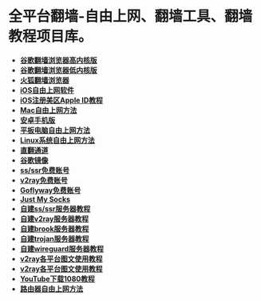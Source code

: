 # 全平台翻墙-自由上网、翻墙工具、翻墙教程项目库。
<ul >
    <li class="Box-row"><strong><a href="https://github.com/Alvin9999/new-pac/wiki/%E9%AB%98%E5%86%85%E6%A0%B8%E7%89%88">谷歌翻墙浏览器高内核版</a></strong></li>
    <li class="Box-row">
          <strong><a class="d-block" href="https://github.com/Alvin9999/new-pac/wiki/%E4%BD%8E%E5%86%85%E6%A0%B8%E7%89%88">谷歌翻墙浏览器低内核版</a></strong>
        </li>
  <li class="Box-row">
          <strong><a class="d-block" href="https://github.com/Alvin9999/new-pac/wiki/%E7%81%AB%E7%8B%90%E7%BF%BB%E5%A2%99%E6%B5%8F%E8%A7%88%E5%99%A8">火狐翻墙浏览器</a></strong>
        </li>  
        <li class="Box-row">
          <strong><a class="d-block" href="https://github.com/Alvin9999/new-pac/wiki/%E8%8B%B9%E6%9E%9C%E6%89%8B%E6%9C%BA%E7%BF%BB%E5%A2%99%E8%BD%AF%E4%BB%B6">iOS自由上网软件</a></strong>
        </li>        
        <li class="Box-row">
          <strong><a class="d-block" href="https://github.com/Alvin9999/new-pac/wiki/iOS%E6%B3%A8%E5%86%8C%E7%BE%8E%E5%8C%BAApple-ID%E6%95%99%E7%A8%8B">iOS注册美区Apple ID教程</a></strong>
        </li>
        <li class="Box-row">
          <strong><a class="d-block" href="https://github.com/Alvin9999/new-pac/wiki/%E8%8B%B9%E6%9E%9C%E7%94%B5%E8%84%91MAC%E7%BF%BB%E5%A2%99%E8%BD%AF%E4%BB%B6">Mac自由上网方法</a></strong>
        </li>
  <li>
      <strong><a href="https://github.com/Alvin9999/new-pac/wiki/%E5%AE%89%E5%8D%93%E6%89%8B%E6%9C%BA%E7%89%88">安卓手机版</a></strong>
    </li>
  <li class="Box-row">
          <strong><a class="d-block" href="https://github.com/Alvin9999/new-pac/wiki/%E5%B9%B3%E6%9D%BF%E7%94%B5%E8%84%91%E7%BF%BB%E5%A2%99%E8%BD%AF%E4%BB%B6">平板电脑自由上网方法 </a></strong>
        </li>
      <li class="Box-row">
          <strong><a class="d-block" href="https://github.com/Alvin9999/new-pac/wiki/Linux%E7%B3%BB%E7%BB%9F%E7%BF%BB%E5%A2%99%E6%96%B9%E6%B3%95">Linux系统自由上网方法</a></strong>
        </li>
  <li class="Box-row">
          <strong><a class="d-block" href="https://github.com/Alvin9999/new-pac/wiki/%E7%9B%B4%E7%BF%BB%E9%80%9A%E9%81%93">直翻通道</a></strong>
        </li>  
          <li class="Box-row">
          <strong><a class="d-block" href="https://github.com/Alvin9999/new-pac/wiki/%E8%B0%B7%E6%AD%8C%E9%95%9C%E5%83%8F">谷歌镜像</a></strong>
        </li>
        <li class="Box-row">
          <strong><a class="d-block" href="https://github.com/Alvin9999/new-pac/wiki/ss%E5%85%8D%E8%B4%B9%E8%B4%A6%E5%8F%B7">ss/ssr免费账号 </a></strong>
        </li>
          <li class="Box-row">
          <strong><a class="d-block" href="https://github.com/Alvin9999/new-pac/wiki/v2ray%E5%85%8D%E8%B4%B9%E8%B4%A6%E5%8F%B7">v2ray免费账号</a></strong>
        </li>
        <li class="Box-row">
          <strong><a class="d-block" href="https://github.com/Alvin9999/new-pac/wiki/Goflyway%E5%85%8D%E8%B4%B9%E8%B4%A6%E5%8F%B7">Goflyway免费账号</a></strong>
        </li>
        <li class="Box-row">
          <strong><a class="d-block" href="https://github.com/Alvin9999/new-pac/wiki/Just-My-Socks">Just My Socks</a></strong>
  </li>
          <li class="Box-row">
          <strong><a class="d-block" href="https://github.com/Alvin9999/new-pac/wiki/%E8%87%AA%E5%BB%BAss%E6%9C%8D%E5%8A%A1%E5%99%A8%E6%95%99%E7%A8%8B">自建ss/ssr服务器教程 </a></strong>
  </li>
          <li class="Box-row">
          <strong><a class="d-block" href="https://github.com/Alvin9999/new-pac/wiki/%E8%87%AA%E5%BB%BAv2ray%E6%9C%8D%E5%8A%A1%E5%99%A8%E6%95%99%E7%A8%8B">自建v2ray服务器教程 </a></strong>
  </li>
          <li class="Box-row">
          <strong><a class="d-block" href="https://github.com/Alvin9999/new-pac/wiki/%E8%87%AA%E5%BB%BAbrook%E6%9C%8D%E5%8A%A1%E5%99%A8%E6%95%99%E7%A8%8B">自建brook服务器教程 </a></strong>
  </li>
          <li class="Box-row">
          <strong><a class="d-block" href="https://github.com/Alvin9999/new-pac/wiki/%E8%87%AA%E5%BB%BAtrojan%E6%9C%8D%E5%8A%A1%E5%99%A8%E6%95%99%E7%A8%8B">自建trojan服务器教程 </a></strong>
  </li>
          <li class="Box-row">
          <strong><a class="d-block" href="https://github.com/Alvin9999/new-pac/wiki/%E8%87%AA%E5%BB%BAWireGuard-VPN%E6%9C%8D%E5%8A%A1%E5%99%A8%E6%95%99%E7%A8%8B">自建wireguard服务器教程</a></strong>
  </li>
            <li class="Box-row">
          <strong><a class="d-block" href="https://github.com/Alvin9999/new-pac/wiki/%E8%87%AA%E5%BB%BAWireGuard-VPN%E6%9C%8D%E5%8A%A1%E5%99%A8%E6%95%99%E7%A8%8B">v2ray各平台图文使用教程</a></strong>
  </li>
            <li class="Box-row">
          <strong><a class="d-block" href="https://github.com/Alvin9999/new-pac/wiki/v2ray%E5%90%84%E5%B9%B3%E5%8F%B0%E5%9B%BE%E6%96%87%E4%BD%BF%E7%94%A8%E6%95%99%E7%A8%8B">v2ray各平台图文使用教程</a></strong>
  </li>
            <li class="Box-row">
          <strong><a class="d-block" href="https://github.com/Alvin9999/new-pac/wiki/YouTube%E4%B8%8B%E8%BD%BD1080%E6%95%99%E7%A8%8B">YouTube下载1080教程</a></strong>
  </li>
            <li class="Box-row">
          <strong><a class="d-block" href="https://github.com/Alvin9999/new-pac/wiki/%E8%B7%AF%E7%94%B1%E5%99%A8%E7%BF%BB%E5%A2%99">路由器自由上网方法</a></strong>
  </li>
</ul>
